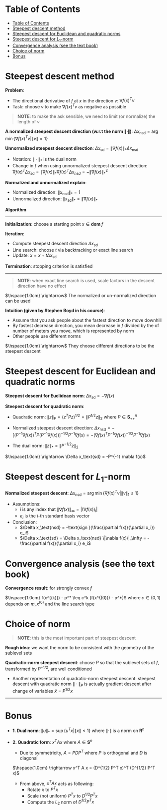 <!-- TOC titleSize:1 tabSpaces:2 depthFrom:1 depthTo:6 withLinks:1 updateOnSave:1 orderedList:0 skip:0 title:1 charForUnorderedList:* -->
# Table of Contents
- [Table of Contents](#table-of-contents)
- [Steepest descent method](#steepest-descent-method)
- [Steepest descent for Euclidean and quadratic norms](#steepest-descent-for-euclidean-and-quadratic-norms)
- [Steepest descent for $L_1$-norm](#steepest-descent-for-l_1-norm)
- [Convergence analysis (see the text book)](#convergence-analysis-see-the-text-book)
- [Choice of norm](#choice-of-norm)
- [Bonus](#bonus)
<!-- /TOC -->

# Steepest descent method
**Problem**:
* The directional derivative of $f$ at $x$ in the direction $v$: $\nabla f(x)^T v$
* Task: choose $v$ to make $\nabla f(x)^T v$ as negative as possible

>**NOTE**: to make the ask sensible, we need to limit (or normalize) the length of $v$

**A normalized steepest descent direction (w.r.t the norm $\|\cdot\|$)**: $\Delta x_\text{nsd} = \arg \min \{\nabla f(x)^T v|\|v\| = 1\}$

**Unnormalized steepest descent direction**: $\Delta x_\text{sd} = \|\nabla f(x)\|_* \Delta x_\text{nsd}$
  * Notation: $\| \cdot \|_*$ is the dual norm
  * Change in $f$ when using unnormalized steepest descent direction: $\nabla f(x)^T \Delta x_\text{sd} = \|\nabla f(x)\|_* \nabla f(x)^T \Delta x_{nsd} = -\|\nabla f(x)\|_*^2$

**Normalized and unnormalized explain**:
* Normalized direction: $\|x_\text{nsd}\|_* = 1$
* Unnormalized direction: $\|x_\text{sd}\|_* = \|\nabla f(x)\|_*$

**Algorithm**

---

**Initialization**: choose a starting point $x \in \textbf{dom } f$

**Iteration**:
* Compute steepest descent direction $\Delta x_\text{sd}$
* Line search: choose $t$ via backtracking or exact line search
* Update: $x = x + t \Delta x_\text{sd}$

**Termination**: stopping criterion is satisfied

---

>**NOTE**: when exact line search is used, scale factors in the descent direction have no effect

$\hspace{1.0cm} \rightarrow$ The normalized or un-normalized direction can be used

**Intuition (given by Stephen Boyd in his course)**: 
* Assume that you ask people about the fastest direction to move downhill 
* By fastest decrease direction, you mean decrease in $f$ divided by the of number of meters you move, which is represented by norm
* Other people use different norms

$\hspace{1.0cm} \rightarrow$ They choose different directions to be the steepest descent

# Steepest descent for Euclidean and quadratic norms
**Steepest descent for Euclidean norm**: $\Delta x_\text{sd} = -\nabla f(x)$

**Steepest descent for quadratic norm**:
* Quadratic norm: $\|z\|_P = (z^T P z)^{1/2} = \|P^{1/2} z\|_2$ where $P \in \textbf{S}^n_{++}$
* Normalized steepest descent direction: $\Delta x_\text{nsd} = -[(P^{-1} \nabla f(x))^T P (P^{-1} \nabla f(x))]^{-1/2} P^{-1} \nabla f(x) = -(\nabla f(x)^T P^{-1} \nabla f(x))^{-1/2} P^{-1} \nabla f(x)$

* The dual norm: $\|z\|_* = \|P^{-1/2} z\|_2$

$\hspace{1.0cm} \rightarrow \Delta x_\text{sd} = -P^{-1} \nabla f(x)$

# Steepest descent for $L_1$-norm
**Normalized steepest descent**: $\Delta x_\text{nsd} = \arg \min \{\nabla f(x)^T v|\|v\|_1 \leq 1\}$
* Assumptions:
  * $i$ is any index that $\|\nabla f(x)\|_\infty = |(\nabla f(x))_i|$
  * $e_i$ is the $i$-th standard basis vector
* Conclusion:
  * $\Delta x_\text{nsd} = -\text{sign }(\frac{\partial f(x)}{\partial x_i}) e_i$
  * $\Delta x_\text{sd} = \Delta x_\text{nsd} \|\nabla f(x)\|_\infty = - \frac{\partial f(x)}{\partial x_i} e_i$

# Convergence analysis (see the text book)
**Convergence result**: for strongly convex $f$

$\hspace{1.0cm} f(x^{(k)}) - p^* \leq c^k (f(x^{(0)}) - p^*)$ where $c \in (0, 1)$ depends on $m, x^{(0)}$ and the line search type

# Choice of norm
>**NOTE**: this is the most important part of steepest descent

**Rough idea**: we want the norm to be consistent with the geometry of the sublevel sets

**Quadratic-norm steepest descent**: choose $P$ so that the sublevel sets of $f$, transformed by $P^{-1/2}$, are well conditioned
* Another representation of quadratic-norm steepest descent: steepest descent with quadratic norm $\|\cdot\|_P$ is actually gradient descent after change of variables $\tilde{x} = P^{1/2} x$

---

# Bonus
* **1. Dual norm**: $\|u\|_* = \sup \{u^T x|\|x\| \leq 1\}$ where $\|\cdot\|$ is a norm on $\textbf{R}^n$
* **2. Quadratic form**: $x^T A x$ where $A \in \textbf{S}^n$
	* Due to symmetricity, $A = P D P^T$ where $P$ is orthogonal and $D$ is diagonal
	
	$\hspace{1.0cm} \rightarrow x^T A x = (D^{1/2} P^T x)^T (D^{1/2} P^T x)$
	* From above, $x^T A x$ acts as following:
		* Rotate $x$ to $P^T x$
		* Scale (not uniform) $P^T x$ to $D^{1/2} P^T x$
		* Compute the $L_2$ norm of $D^{1/2} P^T x$